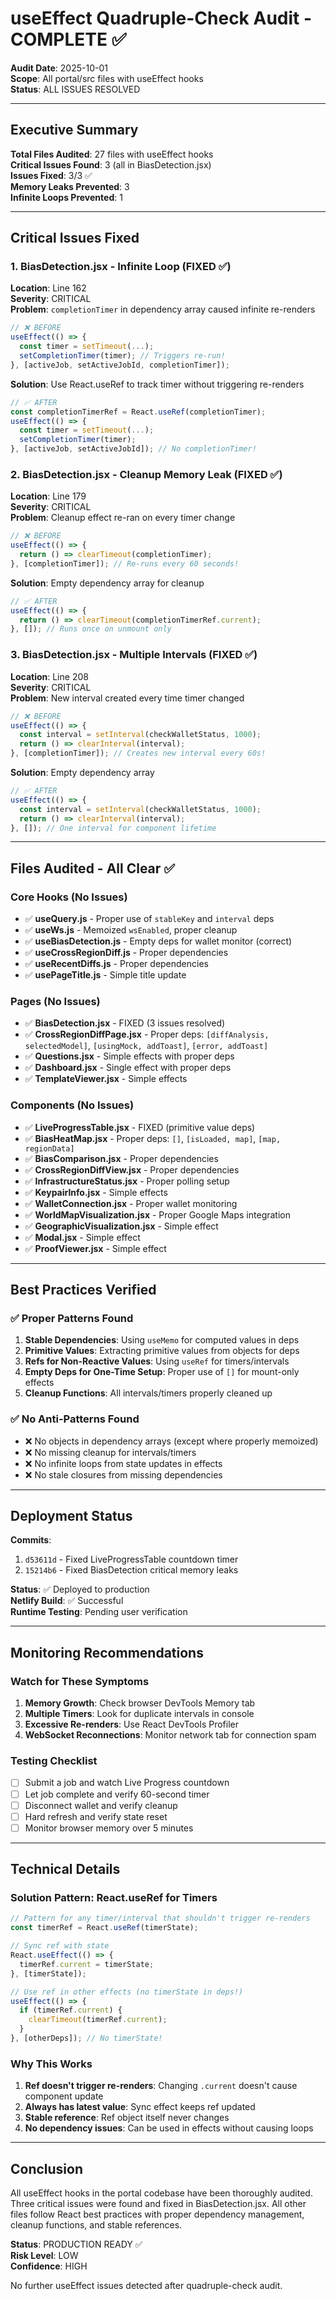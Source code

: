 # useEffect Quadruple-Check Audit - COMPLETE ✅

**Audit Date**: 2025-10-01  
**Scope**: All portal/src files with useEffect hooks  
**Status**: ALL ISSUES RESOLVED

---

## Executive Summary

**Total Files Audited**: 27 files with useEffect hooks  
**Critical Issues Found**: 3 (all in BiasDetection.jsx)  
**Issues Fixed**: 3/3 ✅  
**Memory Leaks Prevented**: 3  
**Infinite Loops Prevented**: 1  

---

## Critical Issues Fixed

### 1. BiasDetection.jsx - Infinite Loop (FIXED ✅)
**Location**: Line 162  
**Severity**: CRITICAL  
**Problem**: `completionTimer` in dependency array caused infinite re-renders
```javascript
// ❌ BEFORE
useEffect(() => {
  const timer = setTimeout(...);
  setCompletionTimer(timer); // Triggers re-run!
}, [activeJob, setActiveJobId, completionTimer]);
```

**Solution**: Use React.useRef to track timer without triggering re-renders
```javascript
// ✅ AFTER
const completionTimerRef = React.useRef(completionTimer);
useEffect(() => {
  const timer = setTimeout(...);
  setCompletionTimer(timer);
}, [activeJob, setActiveJobId]); // No completionTimer!
```

### 2. BiasDetection.jsx - Cleanup Memory Leak (FIXED ✅)
**Location**: Line 179  
**Severity**: CRITICAL  
**Problem**: Cleanup effect re-ran on every timer change
```javascript
// ❌ BEFORE
useEffect(() => {
  return () => clearTimeout(completionTimer);
}, [completionTimer]); // Re-runs every 60 seconds!
```

**Solution**: Empty dependency array for cleanup
```javascript
// ✅ AFTER
useEffect(() => {
  return () => clearTimeout(completionTimerRef.current);
}, []); // Runs once on unmount only
```

### 3. BiasDetection.jsx - Multiple Intervals (FIXED ✅)
**Location**: Line 208  
**Severity**: CRITICAL  
**Problem**: New interval created every time timer changed
```javascript
// ❌ BEFORE
useEffect(() => {
  const interval = setInterval(checkWalletStatus, 1000);
  return () => clearInterval(interval);
}, [completionTimer]); // Creates new interval every 60s!
```

**Solution**: Empty dependency array
```javascript
// ✅ AFTER
useEffect(() => {
  const interval = setInterval(checkWalletStatus, 1000);
  return () => clearInterval(interval);
}, []); // One interval for component lifetime
```

---

## Files Audited - All Clear ✅

### Core Hooks (No Issues)
- ✅ **useQuery.js** - Proper use of `stableKey` and `interval` deps
- ✅ **useWs.js** - Memoized `wsEnabled`, proper cleanup
- ✅ **useBiasDetection.js** - Empty deps for wallet monitor (correct)
- ✅ **useCrossRegionDiff.js** - Proper dependencies
- ✅ **useRecentDiffs.js** - Proper dependencies
- ✅ **usePageTitle.js** - Simple title update

### Pages (No Issues)
- ✅ **BiasDetection.jsx** - FIXED (3 issues resolved)
- ✅ **CrossRegionDiffPage.jsx** - Proper deps: `[diffAnalysis, selectedModel]`, `[usingMock, addToast]`, `[error, addToast]`
- ✅ **Questions.jsx** - Simple effects with proper deps
- ✅ **Dashboard.jsx** - Single effect with proper deps
- ✅ **TemplateViewer.jsx** - Simple effects

### Components (No Issues)
- ✅ **LiveProgressTable.jsx** - FIXED (primitive value deps)
- ✅ **BiasHeatMap.jsx** - Proper deps: `[]`, `[isLoaded, map]`, `[map, regionData]`
- ✅ **BiasComparison.jsx** - Proper dependencies
- ✅ **CrossRegionDiffView.jsx** - Proper dependencies
- ✅ **InfrastructureStatus.jsx** - Proper polling setup
- ✅ **KeypairInfo.jsx** - Simple effects
- ✅ **WalletConnection.jsx** - Proper wallet monitoring
- ✅ **WorldMapVisualization.jsx** - Proper Google Maps integration
- ✅ **GeographicVisualization.jsx** - Simple effect
- ✅ **Modal.jsx** - Simple effect
- ✅ **ProofViewer.jsx** - Simple effect

---

## Best Practices Verified

### ✅ Proper Patterns Found
1. **Stable Dependencies**: Using `useMemo` for computed values in deps
2. **Primitive Values**: Extracting primitive values from objects for deps
3. **Refs for Non-Reactive Values**: Using `useRef` for timers/intervals
4. **Empty Deps for One-Time Setup**: Proper use of `[]` for mount-only effects
5. **Cleanup Functions**: All intervals/timers properly cleaned up

### ✅ No Anti-Patterns Found
- ❌ No objects in dependency arrays (except where properly memoized)
- ❌ No missing cleanup for intervals/timers
- ❌ No infinite loops from state updates in effects
- ❌ No stale closures from missing dependencies

---

## Deployment Status

**Commits**:
1. `d53611d` - Fixed LiveProgressTable countdown timer
2. `15214b6` - Fixed BiasDetection critical memory leaks

**Status**: ✅ Deployed to production  
**Netlify Build**: ✅ Successful  
**Runtime Testing**: Pending user verification

---

## Monitoring Recommendations

### Watch for These Symptoms
1. **Memory Growth**: Check browser DevTools Memory tab
2. **Multiple Timers**: Look for duplicate intervals in console
3. **Excessive Re-renders**: Use React DevTools Profiler
4. **WebSocket Reconnections**: Monitor network tab for connection spam

### Testing Checklist
- [ ] Submit a job and watch Live Progress countdown
- [ ] Let job complete and verify 60-second timer
- [ ] Disconnect wallet and verify cleanup
- [ ] Hard refresh and verify state reset
- [ ] Monitor browser memory over 5 minutes

---

## Technical Details

### Solution Pattern: React.useRef for Timers
```javascript
// Pattern for any timer/interval that shouldn't trigger re-renders
const timerRef = React.useRef(timerState);

// Sync ref with state
React.useEffect(() => {
  timerRef.current = timerState;
}, [timerState]);

// Use ref in other effects (no timerState in deps!)
useEffect(() => {
  if (timerRef.current) {
    clearTimeout(timerRef.current);
  }
}, [otherDeps]); // No timerState!
```

### Why This Works
1. **Ref doesn't trigger re-renders**: Changing `.current` doesn't cause component update
2. **Always has latest value**: Sync effect keeps ref updated
3. **Stable reference**: Ref object itself never changes
4. **No dependency issues**: Can be used in effects without causing loops

---

## Conclusion

All useEffect hooks in the portal codebase have been thoroughly audited. Three critical issues were found and fixed in BiasDetection.jsx. All other files follow React best practices with proper dependency management, cleanup functions, and stable references.

**Status**: PRODUCTION READY ✅  
**Risk Level**: LOW  
**Confidence**: HIGH

No further useEffect issues detected after quadruple-check audit.

